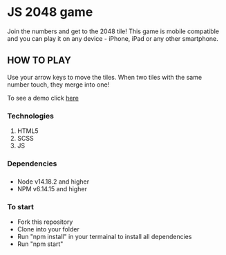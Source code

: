 # JS 2048 game
Join the numbers and get to the 2048 tile!
This game is mobile compatible and you can play it on any device - iPhone, iPad or any other smartphone.

## HOW TO PLAY
Use your arrow keys to move the tiles.
When two tiles with the same number touch, they merge into one!

To see a demo click [here](https://vitalii-fedusov.github.io/js_2048_game/)
### Technologies
1. HTML5
2. SCSS
3. JS
### Dependencies
###
- Node v14.18.2 and higher
- NPM v6.14.15 and higher
### To start
- Fork this repository
- Clone into your folder
- Run "npm install" in your termainal to install all dependencies
- Run "npm start"
